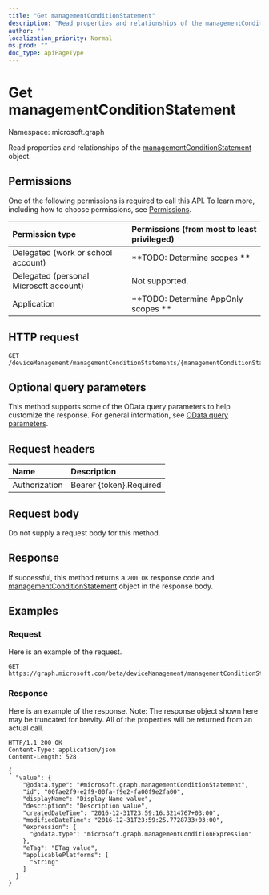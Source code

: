```yaml
---
title: "Get managementConditionStatement"
description: "Read properties and relationships of the managementConditionStatement object."
author: ""
localization_priority: Normal
ms.prod: ""
doc_type: apiPageType
---
```


# Get managementConditionStatement

Namespace: microsoft.graph

Read properties and relationships of the [managementConditionStatement](../resources/managementconditionstatement.md) object.

## Permissions
One of the following permissions is required to call this API. To learn more, including how to choose permissions, see [Permissions](/concepts/permissions-reference.md).

|Permission type|Permissions (from most to least privileged)|
|:---|:---|
|Delegated (work or school account)|**TODO: Determine scopes **|
|Delegated (personal Microsoft account)|Not supported.|
|Application|**TODO: Determine AppOnly scopes **|

## HTTP request
<!-- {
  "blockType": "ignored"
}
-->
``` http
GET /deviceManagement/managementConditionStatements/{managementConditionStatementId}
```

## Optional query parameters
This method supports some of the OData query parameters to help customize the response. For general information, see [OData query parameters](/graph/query-parameters).

## Request headers
|Name|Description|
|:---|:---|
|Authorization|Bearer {token}.Required|

## Request body
Do not supply a request body for this method.

## Response
If successful, this method returns a `200 OK` response code and [managementConditionStatement](../resources/managementconditionstatement.md) object in the response body.

## Examples

### Request
Here is an example of the request.
<!-- {
  "blockType": "request",
  "name": "get_managementconditionstatement"
}
-->
``` http
GET https://graph.microsoft.com/beta/deviceManagement/managementConditionStatements/{managementConditionStatementId}
```

### Response
Here is an example of the response. Note: The response object shown here may be truncated for brevity. All of the properties will be returned from an actual call.
<!-- {
  "blockType": "response",
  "truncated": true,
  "@odata.type": "microsoft.graph.managementConditionStatement"
}
-->
``` http
HTTP/1.1 200 OK
Content-Type: application/json
Content-Length: 528

{
  "value": {
    "@odata.type": "#microsoft.graph.managementConditionStatement",
    "id": "00fae2f9-e2f9-00fa-f9e2-fa00f9e2fa00",
    "displayName": "Display Name value",
    "description": "Description value",
    "createdDateTime": "2016-12-31T23:59:16.3214767+03:00",
    "modifiedDateTime": "2016-12-31T23:59:25.7728733+03:00",
    "expression": {
      "@odata.type": "microsoft.graph.managementConditionExpression"
    },
    "eTag": "ETag value",
    "applicablePlatforms": [
      "String"
    ]
  }
}
```

